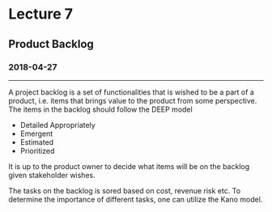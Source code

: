 # Lecture 7
## Product Backlog
### 2018-04-27
---
A project backlog is a set of functionalities that is wished to be a part of a product, i.e. items that brings value to the product from some perspective. The items in the backlog should follow the DEEP model
* Detailed Appropriately
* Emergent
* Estimated
* Prioritized


It is up to the product owner to decide what items will be on the backlog given stakeholder wishes. 

The tasks on the backlog is sored based on cost, revenue risk etc. To determine the importance of different tasks, one can utilize the Kano model. 